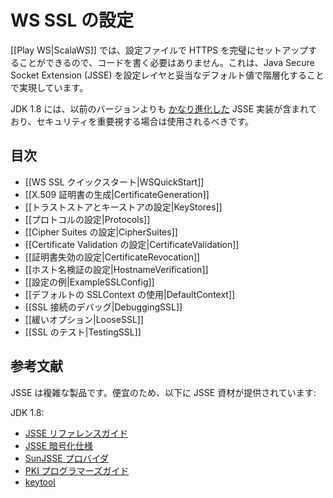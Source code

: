 <!--- Copyright (C) 2009-2015 Typesafe Inc. <http://www.typesafe.com> -->
<!--
# Configuring WS SSL
-->
# WS SSL の設定

<!--
[[Play WS|ScalaWS]] allows you to set up HTTPS completely from a configuration file, without the need to write code.  It does this by layering the Java Secure Socket Extension (JSSE) with a configuration layer and with reasonable defaults.
-->
[[Play WS|ScalaWS]] では、設定ファイルで HTTPS を完璧にセットアップすることができるので、コードを書く必要はありません。これは、Java Secure Socket Extension (JSSE) を設定レイヤと妥当なデフォルト値で階層化することで実現しています。

<!--
JDK 1.8 contains an implementation of JSSE which is [significantly more advanced](https://docs.oracle.com/javase/8/docs/technotes/guides/security/enhancements-8.html) than previous versions, and should be used if security is a priority.
-->
JDK 1.8 には、以前のバージョンよりも [かなり進化した](https://docs.oracle.com/javase/jp/8/docs/technotes/guides/security/enhancements-8.html) JSSE 実装が含まれており、セキュリティを重要視する場合は使用されるべきです。

<!--
## Table of Contents
-->
## 目次

<!--
- [[Quick Start to WS SSL|WSQuickStart]]
- [[Generating X.509 Certificates|CertificateGeneration]]
- [[Configuring Trust Stores and Key Stores|KeyStores]]
- [[Configuring Protocols|Protocols]]
- [[Configuring Cipher Suites|CipherSuites]]
- [[Configuring Certificate Validation|CertificateValidation]]
- [[Configuring Certificate Revocation|CertificateRevocation]]
- [[Configuring Hostname Verification|HostnameVerification]]
- [[Example Configurations|ExampleSSLConfig]]
- [[Using the Default SSLContext|DefaultContext]]
- [[Debugging SSL Connections|DebuggingSSL]]
- [[Loose Options|LooseSSL]]
- [[Testing SSL|TestingSSL]]
-->
- [[WS SSL クイックスタート|WSQuickStart]]
- [[X.509 証明書の生成|CertificateGeneration]]
- [[トラストストアとキーストアの設定|KeyStores]]
- [[プロトコルの設定|Protocols]]
- [[Cipher Suites の設定|CipherSuites]]
- [[Certificate Validation の設定|CertificateValidation]]
- [[証明書失効の設定|CertificateRevocation]]
- [[ホスト名検証の設定|HostnameVerification]]
- [[設定の例|ExampleSSLConfig]]
- [[デフォルトの SSLContext の使用|DefaultContext]]
- [[SSL 接続のデバッグ|DebuggingSSL]]
- [[緩いオプション|LooseSSL]]
- [[SSL のテスト|TestingSSL]]

<!--
## Further Reading
-->
## 参考文献

<!--
JSSE is a complex product.  For convenience, the JSSE materials are provided here:
-->
JSSE は複雑な製品です。便宜のため、以下に JSSE 資材が提供されています:

<!--
JDK 1.8:
-->
JDK 1.8:

<!--
* [JSSE Reference Guide](https://docs.oracle.com/javase/8/docs/technotes/guides/security/jsse/JSSERefGuide.html)
* [JSSE Crypto Spec](https://docs.oracle.com/javase/8/docs/technotes/guides/security/crypto/CryptoSpec.html#SSLTLS)
* [SunJSSE Providers](https://docs.oracle.com/javase/8/docs/technotes/guides/security/SunProviders.html#SunJSSEProvider)
* [PKI Programmer's Guide](https://docs.oracle.com/javase/8/docs/technotes/guides/security/certpath/CertPathProgGuide.html)
* [keytool](https://docs.oracle.com/javase/8/docs/technotes/tools/unix/keytool.html)
-->
* [JSSE リファレンスガイド](https://docs.oracle.com/javase/jp/8/docs/technotes/guides/security/jsse/JSSERefGuide.html)
* [JSSE 暗号化仕様](https://docs.oracle.com/javase/jp/8/docs/technotes/guides/security/crypto/CryptoSpec.html#SSLTLS)
* [SunJSSE プロバイダ](https://docs.oracle.com/javase/jp/8/docs/technotes/guides/security/SunProviders.html#SunJSSEProvider)
* [PKI プログラマーズガイド](https://docs.oracle.com/javase/jp/8/docs/technotes/guides/security/certpath/CertPathProgGuide.html)
* [keytool](https://docs.oracle.com/javase/jp/8/docs/technotes/tools/unix/keytool.html)
